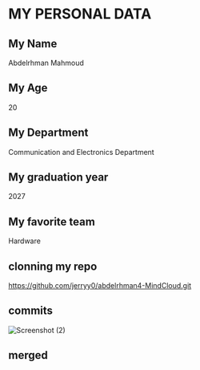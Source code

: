 # MY PERSONAL DATA

## My Name
 Abdelrhman Mahmoud

## My Age
20

## My Department
 Communication and Electronics Department

## My graduation year
 2027

## My favorite team
 Hardware

 ## clonning my repo
 https://github.com/jerryy0/abdelrhman4-MindCloud.git

## commits
![Screenshot (2)](https://github.com/jerryy0/abdelrhman4-MindCloud/assets/148578190/501b0715-52bf-4831-89f9-1e29f6e55861)
## merged
